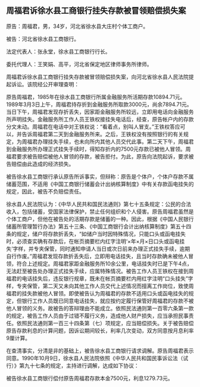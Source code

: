 ## 周福君诉徐水县工商银行挂失存款被冒领赔偿损失案

原告：周福君，男，34岁，河北省徐水县大庄村个体工商户。

被告：河北省徐水县工商银行。

法定代表人：张永堂，徐水县工商银行行长。

委托代理人：王笑娟、高平，河北省保定地区律师事务所律师。

周福君诉徐水县工商银行挂失存款被冒领赔偿损失案，向河北省徐水县人民法院提起诉讼。该院经公开审理查明：

原告周福君，1985年在徐水县工商银行所属金融服务所活期存款10894.71元。1989年3月3日上午，周福君持存折到金融服务所取款3000元，尚余7894.71元。当日下午，周福君发现存折丢失，因家距金融服务所较远，立即用电话向金融服务所声明挂失。金融服务所工作人员王铁权接挂失电话后，经查，原告帐户内的存款分文未动。周福君在电话中对王铁权说：“看着点，别叫人冒支。”王铁权答应可以，并告诉周福君第二天到金融服务所来。之后，王铁权没有按照银行的有关规定，为周福君办理挂失手续，也未向所内其他人员交代此事。第二天下午，周福君到金融服务所办理正式挂失手续时，得知存折内的7500元存款已被他人冒领。周福君要求被告赔偿被他人冒领的存款，被告拒付。为此，原告向法院起诉，要求被告赔偿由此造成的经济损失。

被告徐水县工商银行承认原告所诉事实，但辩称：原告是个体户，个体户存款不属储蓄范围，不适用《中国工商银行储蓄会计出纳核算制度》中有关存款函电挂失的规定，因此，被告不负赔偿责任。

徐水县人民法院认为：《中华人民共和国民法通则》第七十五条规定：公民的合法收入，包括储蓄，受国家法律保护，禁止任何组织和个人侵害。原告周福君虽然是个体工商户，但他在被告处的活期存款是储蓄的一种。因此，根据《中国人民银行储蓄所管理暂行办法》第五十三条、《中国工商银行会计出纳核算制度》第五十四条的规定，储户将存款折丢失，“如储户当时因特殊情况，只能口头或函电挂失时，必须查实确有存款后，在帐页摘要栏内红字注明‘×年×月×日口头或函电挂失’字样，并专夹保管，同时通知申请人当日或次日前来办理正式挂失手续，逾期自行作废。”周福君发现存款折丢失后，立即用电话挂失，且当时存款确未被他人冒领，符合上述规定。周福君家距金融服务所10余公里，电话挂失时已是下午4点，无法赶至被告处办理正式挂失手续，应属特殊情况。被告工作人员王铁权在接到周福君的电话挂失后，违反银行规章，既未在帐页摘要栏内用红字注明“口头挂失”字样，专夹保管，第二天又未向其他工作人员交代上述情况而擅离工作岗位，致使周福君的挂失款被他人冒领。即使被告认为周福君的存款不适用口头或函电挂失的规定，但银行工作人员既已同意电话挂失，就应按约定履行保管好周福君的存款不被他人冒领的义务。故被告的答辩理由不能成立。依照民法通则第一百零六条第一款的规定，被告工作人员由于过错不履行义务，造成他人财产损失，应当承担民事责任。依照民法通则第一百三十四条第（七）项规定，应当赔偿损失。关于被告赔偿原告存款利息的计算问题，因诉讼期间较长，利率几次变动，双方同意按月息利率9厘计算。

在查清事实，分清是非的基础上，被告徐水县工商银行请求调解。原告周福君表示同意。1990年10月9日，徐水县人民法院依照《中华人民共和国民事诉讼法（试行）》第九十七条的规定，主持进行调解，达成如下协议：

被告徐水县工商银行偿付原告周福君存款本金7500元，利息1279.73元。

